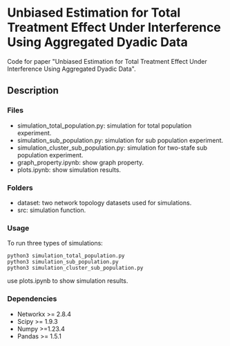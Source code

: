 # Unbiased Estimation for Total Treatment Effect Under Interference Using Aggregated Dyadic Data

Code for paper "Unbiased Estimation for Total Treatment Effect Under Interference Using Aggregated Dyadic Data".

## Description

### Files
- simulation_total_population.py: simulation for total population experiment.
- simulation_sub_population.py: simulation for sub population experiment.
- simulation_cluster_sub_population.py: simulation for two-stafe sub population experiment.
- graph_property.ipynb: show graph property.
- plots.ipynb: show simulation results.
  
### Folders
- dataset: two network topology datasets used for simulations.
- src: simulation function.
  
### Usage
To run three types of simulations:
```
python3 simulation_total_population.py
python3 simulation_sub_population.py
python3 simulation_cluster_sub_population.py
```

use plots.ipynb to show simulation results.

### Dependencies
- Networkx >= 2.8.4
- Scipy >= 1.9.3
- Numpy >=1.23.4
- Pandas >= 1.5.1
